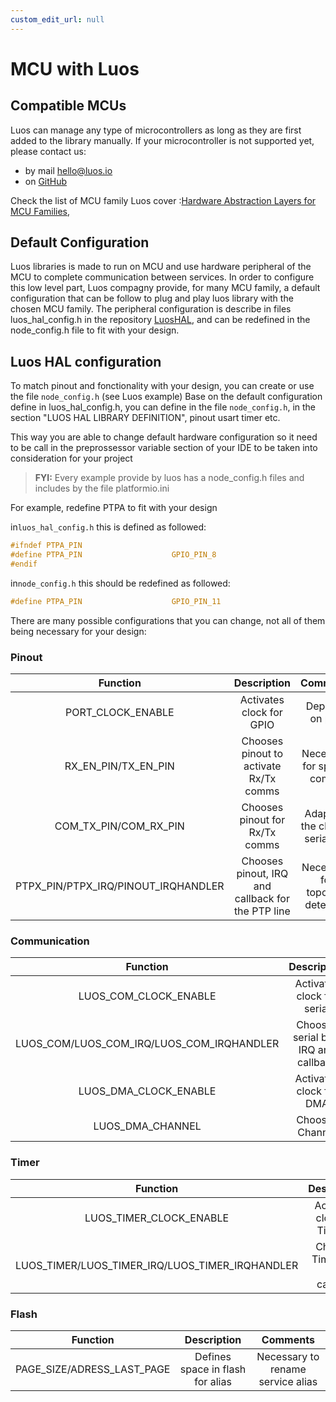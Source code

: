 ```yaml
---
custom_edit_url: null
---
```


# MCU with Luos

## Compatible MCUs

Luos can manage any type of microcontrollers as long as they are first added to the library manually. If your microcontroller is not supported yet, please contact us:

- by mail <a href="mailto:hello@luos.io">hello&#x40;luos.io</a>
- on <a href="https://github.com/Luos-io/Luos/issues/new?assignees=nicolas-rabault&labels=porting&template=porting-request.md&title=%5BMCU+PORTING%5D+" target="_blank">GitHub</a>

Check the list of MCU family Luos cover :<a href="https://github.com/Luos-io/LuosHAL" target="_blank">Hardware Abstraction Layers for MCU Families</a>,

## Default Configuration

Luos libraries is made to run on MCU and use hardware peripheral of the MCU to complete communication between services. In order to configure this low level part, Luos compagny provide, for many MCU family, a default configuration that can be follow to plug and play luos library with the chosen MCU family. The peripheral configuration is describe in files luos_hal_config.h in the repository <a href="https://github.com/Luos-io/LuosHAL" target="_blank">LuosHAL</a>, and can be redefined in the node_config.h file to fit with your design.

## Luos HAL configuration

To match pinout and fonctionality with your design, you can create or use the file `node_config.h` (see Luos example)
Base on the default configuration define in luos_hal_config.h, you can define in the file `node_config.h`, in the section "LUOS HAL LIBRARY DEFINITION", pinout usart timer etc.

This way you are able to change default hardware configuration so it need to be call in the preprossessor variable section of your IDE to be taken into consideration for your project

> **FYI:** Every example provide by luos has a node_config.h files and includes by the file platformio.ini

For example, redefine PTPA to fit with your design

in`luos_hal_config.h` this is defined as followed:

```C
#ifndef PTPA_PIN
#define PTPA_PIN                    GPIO_PIN_8
#endif
```

in`node_config.h` this should be redefined as followed:

```C
#define PTPA_PIN                    GPIO_PIN_11
```

There are many possible configurations that you can change, not all of them being necessary for your design:

### Pinout

|              Function               |                    Description                    |             Comments             |
| :---------------------------------: | :-----------------------------------------------: | :------------------------------: |
|          PORT_CLOCK_ENABLE          |             Activates clock for GPIO              |         Depends on port          |
|         RX_EN_PIN/TX_EN_PIN         |      Chooses pinout to activate Rx/Tx comms       |   Necessary for special comms    |
|        COM_TX_PIN/COM_RX_PIN        |          Chooses pinout for Rx/Tx comms           | Adapts to the chosen serial bus  |
| PTPX_PIN/PTPX_IRQ/PINOUT_IRQHANDLER | Chooses pinout, IRQ and callback for the PTP line | Necessary for topology detection |

### Communication

|                 Function                  |             Description              |            Comments             |
| :---------------------------------------: | :----------------------------------: | :-----------------------------: |
|           LUOS_COM_CLOCK_ENABLE           |      Activates clock for serial      |      Depends on serial bus      |
| LUOS_COM/LUOS_COM_IRQ/LUOS_COM_IRQHANDLER | Chooses serial bus, IRQ and callback | Adapts to the serial bus chosen |
|           LUOS_DMA_CLOCK_ENABLE           |       Activates clock for DMA        |      Necessary for for Tx       |
|             LUOS_DMA_CHANNEL              |           Chooses Channel            |             Send Tx             |

### Timer

|                    Function                     |           Description           |       Comments        |
| :---------------------------------------------: | :-----------------------------: | :-------------------: |
|             LUOS_TIMER_CLOCK_ENABLE             |   Activates clock for Timeout   | Necessary for Timeout |
| LUOS_TIMER/LUOS_TIMER_IRQ/LUOS_TIMER_IRQHANDLER | Chooses Timer, IRQ and callback | Necessary for Timeout |

### Flash

|          Function          |           Description            |             Comments              |
| :------------------------: | :------------------------------: | :-------------------------------: |
| PAGE_SIZE/ADRESS_LAST_PAGE | Defines space in flash for alias | Necessary to rename service alias |
